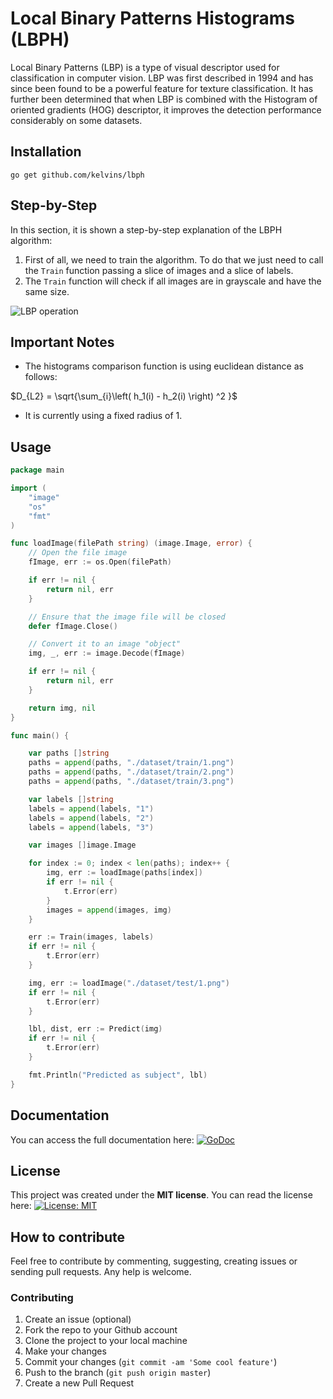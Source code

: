 # Local Binary Patterns Histograms (LBPH)

Local Binary Patterns (LBP) is a type of visual descriptor used for classification in computer vision. LBP was first described in 1994 and has since been found to be a powerful feature for texture classification. It has further been determined that when LBP is combined with the Histogram of oriented gradients (HOG) descriptor, it improves the detection performance considerably on some datasets.

## Installation

```
go get github.com/kelvins/lbph
```

## Step-by-Step

In this section, it is shown a step-by-step explanation of the LBPH algorithm:

1. First of all, we need to train the algorithm. To do that we just need to call the `Train` function passing a slice of images and a slice of labels.
2. The `Train` function will check if all images are in grayscale and have the same size.

![LBP operation](http://i.imgur.com/1IEVqnZ.png)

## Important Notes

- The histograms comparison function is using euclidean distance as follows:

$D_{L2} = \sqrt{\sum_{i}\left( h_1(i) - h_2(i) \right) ^2 }$

- It is currently using a fixed radius of 1.

## Usage

``` go
package main

import (
	"image"
	"os"
	"fmt"
)

func loadImage(filePath string) (image.Image, error) {
	// Open the file image
	fImage, err := os.Open(filePath)

	if err != nil {
		return nil, err
	}

	// Ensure that the image file will be closed
	defer fImage.Close()

	// Convert it to an image "object"
	img, _, err := image.Decode(fImage)

	if err != nil {
		return nil, err
	}

	return img, nil
}

func main() {

	var paths []string
	paths = append(paths, "./dataset/train/1.png")
	paths = append(paths, "./dataset/train/2.png")
	paths = append(paths, "./dataset/train/3.png")

	var labels []string
	labels = append(labels, "1")
	labels = append(labels, "2")
	labels = append(labels, "3")

	var images []image.Image

	for index := 0; index < len(paths); index++ {
		img, err := loadImage(paths[index])
		if err != nil {
			t.Error(err)
		}
		images = append(images, img)
	}

	err := Train(images, labels)
	if err != nil {
		t.Error(err)
	}

	img, err := loadImage("./dataset/test/1.png")
	if err != nil {
		t.Error(err)
	}

	lbl, dist, err := Predict(img)
	if err != nil {
		t.Error(err)
	}

	fmt.Println("Predicted as subject", lbl)
}
```

## Documentation

You can access the full documentation here: [![GoDoc](https://godoc.org/github.com/kelvins/lbph?status.svg)](https://godoc.org/github.com/kelvins/lbph)

## License

This project was created under the **MIT license**. You can read the license here: [![License: MIT](https://img.shields.io/badge/License-MIT-brightgreen.svg)](LICENSE)

## How to contribute

Feel free to contribute by commenting, suggesting, creating issues or sending pull requests. Any help is welcome.

### Contributing

1. Create an issue (optional)
2. Fork the repo to your Github account
3. Clone the project to your local machine
4. Make your changes
5. Commit your changes (`git commit -am 'Some cool feature'`)
6. Push to the branch (`git push origin master`)
7. Create a new Pull Request
